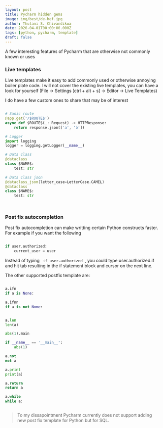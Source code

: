 ```yaml
---
layout: post
title: Pycharm hidden gems
image: img/best/de-hef.jpg
author: Thulani S. Chivandikwa
date: 2020-04-01T00:00:00.000Z
tags: [python, pycharm, template]
draft: false
---
```


A few interesting features of Pycharm that are otherwise not commonly known or uses

### Live templates

Live templates make it easy to add commonly used or otherwise annoying boiler plate code. I will not cover the existing live templates, you can have a look for yourself (File -> Settings [ctrl + alt + s] -> Editor -> Live Templates)

I do have a few custom ones to share that may be of interest

```python

# Sanic route
@app.get('/$ROUTE$')
async def $ROUTE$(_: Request) -> HTTPResponse:
    return response.json(['a', 'b'])

# Logger
import logging
logger = logging.getLogger(__name__)

# Data class
@dataclass
class $NAME$:
    test: str

# Data class json
@dataclass_json(letter_case=LetterCase.CAMEL)
@dataclass
class $NAME$:
    test: str




```

### Post fix autocompletion

Post fix autocompletion can make writting certain Python constructs faster. For example if you want the following


```python

if user.authorized:
    current_user = user


```

Instead of typing <code> if user.authorized </code>, you could type user.authorized.if and hit tab resulting in the if statement block and cursor on the next line.

The other supported postfix template are:

```python

a.ifn
if a is None:

a.ifnn
if a is not None:


a.len
len(a)

abs(1).main

if __name__ == '__main__':
    abs(1)

a.not
not a

a.print
print(a)

a.return
return a

a.while
while a:



```

> To my dissapointment Pycharm currently does not support adding new post fix template for Python but for SQL.